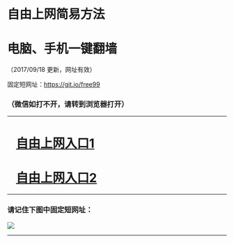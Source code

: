 ﻿# 自由上网简易方法

# 电脑、手机一键翻墙

（2017/09/18 更新，网址有效）

固定短网址：https://git.io/free99

### （微信如打不开，请转到浏览器打开）


***





# &nbsp;&nbsp; <a href="http://ft314328420.fwq-tz1005.info/fwqtz01.html?t=091800123782 " target="_blank">自由上网入口1</a>
# &nbsp;&nbsp; <a href="http://ft1110329215.fwq-tz1006.info/fwqtz02.html?t=091800126574 " target="_blank">自由上网入口2</a>
***

### 请记住下图中固定短网址：

<img src="https://s3-us-west-2.amazonaws.com/fwq-1001/yjfq-20170905okok.png" /> 


***

